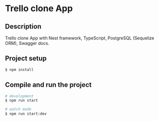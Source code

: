 # Trello clone App

## Description

Trello clone App with Nest framework, TypeScript, PostgreSQL (Sequelize ORM), Swagger docs.

## Project setup

```bash
$ npm install
```

## Compile and run the project

```bash
# development
$ npm run start

# watch mode
$ npm run start:dev
```
